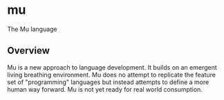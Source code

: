 # mu

The Mu language

## Overview

Mu is a new approach to language development. It builds on an emergent living breathing environment. Mu does no attempt to replicate 
the feature set of "programming" languages but instead attempts to define a more human way forward. Mu is not yet ready for real world 
consumption.
